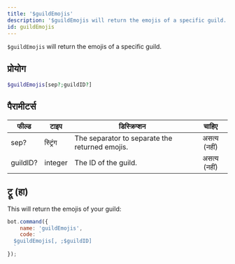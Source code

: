 ```yaml
---
title: '$guildEmojis'
description: '$guildEmojis will return the emojis of a specific guild.'
id: guildEmojis
---
```


`$guildEmojis` will return the emojis of a specific guild.

## प्रोयोग

```php
$guildEmojis[sep?;guildID?]
```

## पैरामीटर्स

| फील्ड    | टाइप     | डिस्क्रिप्शन                                   |    चाहिए     |
| -------- | -------- | ---------------------------------------------- |:------------:|
| sep?     | स्ट्रिंग | The separator to separate the returned emojis. | असत्य (नहीं) |
| guildID? | integer  | The ID of the guild.                           | असत्य (नहीं) |

## ट्रू (हा)

This will return the emojis of your guild:

```javascript
bot.command({
    name: 'guildEmojis',
    code: `
  $guildEmojis[, ;$guildID]
  `
});
```
